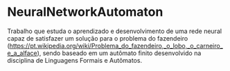# NeuralNetworkAutomaton

Trabalho que estuda o aprendizado e desenvolvimento de uma rede neural capaz de satisfazer um solução para o problema do fazendeiro (https://pt.wikipedia.org/wiki/Problema_do_fazendeiro,_o_lobo,_o_carneiro_e_a_alface), sendo baseado em um autômato finito desenvolvido na disciplina de Linguagens Formais e Autômatos.

